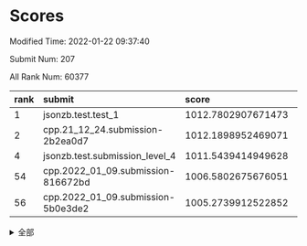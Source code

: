 # Scores

Modified Time: 2022-01-22 09:37:40

Submit Num: 207

All Rank Num: 60377

| rank |               submit               |       score        |       sigma        | pk_num |
| :--- | :--------------------------------- | :----------------- | :----------------- | :----- |
| 1    | jsonzb.test.test_1                 | 1012.7802907671473 | 0.8042834190407828 | 1168   |
| 2    | cpp.21_12_24.submission-2b2ea0d7   | 1012.1898952469071 | 0.779389631599575  | 1163   |
| 4    | jsonzb.test.submission_level_4     | 1011.5439414949628 | 0.7836867317756328 | 1165   |
| 54   | cpp.2022_01_09.submission-816672bd | 1006.5802675676051 | 0.7332796993394586 | 1165   |
| 56   | cpp.2022_01_09.submission-5b0e3de2 | 1005.2739912522852 | 0.728744006354772  | 1167   |


<details>
<summary>全部</summary>

| rank |                 submit                 |       score        |       sigma        | pk_num |
| :--- | :------------------------------------- | :----------------- | :----------------- | :----- |
| 1    | jsonzb.test.test_1                     | 1012.7802907671473 | 0.8042834190407828 | 1168   |
| 2    | cpp.21_12_24.submission-2b2ea0d7       | 1012.1898952469071 | 0.779389631599575  | 1163   |
| 3    | gobigger.level_3.submission_level_3_42 | 1011.6420037052612 | 0.8061858735434834 | 1160   |
| 4    | jsonzb.test.submission_level_4         | 1011.5439414949628 | 0.7836867317756328 | 1165   |
| 5    | gobigger.level_3.submission_level_3_37 | 1011.3684014199836 | 0.7643185555116443 | 1165   |
| 6    | gobigger.level_3.submission_level_3_41 | 1011.0989443364276 | 0.7667387855338027 | 1170   |
| 7    | gobigger.level_3.submission_level_3_15 | 1011.006123011193  | 0.7644743878526511 | 1170   |
| 8    | gobigger.level_3.submission_level_3_45 | 1010.7399261910354 | 0.7570683187834011 | 1164   |
| 9    | gobigger.level_3.submission_level_3_40 | 1010.6728977404222 | 0.7837878934307001 | 1176   |
| 10   | gobigger.level_3.submission_level_3_29 | 1010.4936437136375 | 0.7501688881960543 | 1165   |
| 11   | gobigger.level_3.submission_level_3_28 | 1010.4436979530572 | 0.7615939652287417 | 1164   |
| 12   | gobigger.level_3.submission_level_3_8  | 1010.4417333295584 | 0.7596640004351531 | 1169   |
| 13   | gobigger.level_3.submission_level_3_49 | 1010.4103907218799 | 0.7648829221910218 | 1169   |
| 14   | gobigger.level_3.submission_level_3_25 | 1010.3791179832942 | 0.7743747003208235 | 1168   |
| 15   | gobigger.level_3.submission_level_3_21 | 1010.2796873691256 | 0.7520094195123151 | 1161   |
| 16   | gobigger.level_3.submission_level_3_30 | 1010.2117500205187 | 0.7774244419711497 | 1171   |
| 17   | gobigger.level_3.submission_level_3_34 | 1010.0891549608868 | 0.7368215405978198 | 1168   |
| 18   | gobigger.level_3.submission_level_3_27 | 1010.0640488275106 | 0.7537662260884155 | 1172   |
| 19   | gobigger.level_3.submission_level_3_6  | 1010.004438952308  | 0.7743181970486107 | 1161   |
| 20   | gobigger.level_3.submission_level_3_2  | 1009.9923261106421 | 0.7709893779094152 | 1167   |
| 21   | gobigger.level_3.submission_level_3_38 | 1009.9743959475961 | 0.7691652582210448 | 1166   |
| 22   | gobigger.level_3.submission_level_3_22 | 1009.9730408527489 | 0.7540497218870125 | 1170   |
| 23   | gobigger.level_3.submission_level_3_48 | 1009.9255044663513 | 0.7671247876672507 | 1172   |
| 24   | gobigger.level_3.submission_level_3_24 | 1009.9064788363852 | 0.7663909286694411 | 1169   |
| 25   | gobigger.level_3.submission_level_3_11 | 1009.8906559186132 | 0.7527119797779918 | 1166   |
| 26   | gobigger.level_3.submission_level_3_1  | 1009.8577421524327 | 0.7540848561056429 | 1166   |
| 27   | gobigger.level_3.submission_level_3_5  | 1009.8118418578528 | 0.7544511733552751 | 1168   |
| 28   | gobigger.level_3.submission_level_3_35 | 1009.8079800769732 | 0.7607653435132984 | 1167   |
| 29   | gobigger.level_3.submission_level_3_3  | 1009.7395535896394 | 0.7542284246773678 | 1166   |
| 30   | gobigger.level_3.submission_level_3_18 | 1009.7083208535128 | 0.7747005731361053 | 1169   |
| 31   | gobigger.level_3.submission_level_3_4  | 1009.6822924576812 | 0.7737652842896068 | 1171   |
| 32   | gobigger.level_3.submission_level_3_23 | 1009.6793248042226 | 0.7626849341677717 | 1166   |
| 33   | gobigger.level_3.submission_level_3_39 | 1009.6527938149209 | 0.7482206010284166 | 1169   |
| 34   | gobigger.level_3.submission_level_3_10 | 1009.6441143031115 | 0.7537545909589628 | 1168   |
| 35   | gobigger.level_3.submission_level_3_32 | 1009.5415252265909 | 0.7297530324957987 | 1165   |
| 36   | gobigger.level_3.submission_level_3_26 | 1009.5345890206556 | 0.7747082294831401 | 1166   |
| 37   | gobigger.level_3.submission_level_3_46 | 1009.5208416443727 | 0.7535076091989333 | 1167   |
| 38   | gobigger.level_3.submission_level_3_13 | 1009.476660893156  | 0.7705027240827936 | 1166   |
| 39   | gobigger.level_3.submission_level_3_33 | 1009.3851226167882 | 0.7525153891885759 | 1167   |
| 40   | gobigger.level_3.submission_level_3_9  | 1009.3278511949316 | 0.7797724362295823 | 1164   |
| 41   | gobigger.level_3.submission_level_3_44 | 1009.1323489159469 | 0.7545240852313855 | 1163   |
| 42   | gobigger.level_3.submission_level_3_19 | 1009.0083512375171 | 0.7518324428018613 | 1167   |
| 43   | gobigger.level_3.submission_level_3_0  | 1008.9233330972527 | 0.7560065714997102 | 1164   |
| 44   | gobigger.level_3.submission_level_3_43 | 1008.8807249516029 | 0.7408527679040705 | 1169   |
| 45   | gobigger.level_3.submission_level_3_14 | 1008.8064066514253 | 0.7514990777506715 | 1167   |
| 46   | gobigger.level_3.submission_level_3_17 | 1008.7892222866038 | 0.7394461918488628 | 1161   |
| 47   | gobigger.level_3.submission_level_3_31 | 1008.6794212658731 | 0.7239070499522616 | 1162   |
| 48   | gobigger.level_3.submission_level_3_16 | 1008.670540486597  | 0.7483983267639569 | 1171   |
| 49   | gobigger.level_3.submission_level_3_20 | 1008.6479298137024 | 0.7230418144300949 | 1170   |
| 50   | gobigger.level_3.submission_level_3_47 | 1008.5651912698085 | 0.7548529841581023 | 1167   |
| 51   | gobigger.level_3.submission_level_3_7  | 1008.006235278094  | 0.7429070029988263 | 1164   |
| 52   | gobigger.level_3.submission_level_3_12 | 1007.9401837975097 | 0.7392525694751547 | 1163   |
| 53   | gobigger.level_3.submission_level_3_36 | 1007.8047598866785 | 0.7461699926232719 | 1166   |
| 54   | cpp.2022_01_09.submission-816672bd     | 1006.5802675676051 | 0.7332796993394586 | 1165   |
| 55   | gobigger.level_1.submission_level_1_39 | 1005.5782810477109 | 0.7118203171947011 | 1165   |
| 56   | cpp.2022_01_09.submission-5b0e3de2     | 1005.2739912522852 | 0.728744006354772  | 1167   |
| 57   | gobigger.level_1.submission_level_1_24 | 1004.4764810831737 | 0.724451472194305  | 1168   |
| 58   | gobigger.level_1.submission_level_1_45 | 1004.3807625342441 | 0.7156285090013184 | 1158   |
| 59   | gobigger.level_1.submission_level_1_46 | 1004.2655032967178 | 0.7078939641262122 | 1166   |
| 60   | gobigger.level_1.submission_level_1_15 | 1004.2381338810121 | 0.7308863685608626 | 1168   |
| 61   | gobigger.level_1.submission_level_1_26 | 1004.1867850523032 | 0.7205005813227251 | 1171   |
| 62   | gobigger.level_1.submission_level_1_41 | 1004.0942916946543 | 0.7107770715882513 | 1169   |
| 63   | gobigger.level_1.submission_level_1_13 | 1004.0360005187639 | 0.7232971143957478 | 1168   |
| 64   | gobigger.level_1.submission_level_1_28 | 1004.0311498342002 | 0.7207386735545468 | 1164   |
| 65   | gobigger.level_1.submission_level_1_4  | 1004.0152033258038 | 0.7130857897182    | 1167   |
| 66   | gobigger.level_1.submission_level_1_1  | 1003.9903496272325 | 0.7170934131148526 | 1161   |
| 67   | gobigger.level_1.submission_level_1_47 | 1003.9331889262601 | 0.7351959939429731 | 1163   |
| 68   | gobigger.level_1.submission_level_1_36 | 1003.9237740402266 | 0.7123284806339572 | 1163   |
| 69   | gobigger.level_1.submission_level_1_20 | 1003.9103212779495 | 0.7158428417426953 | 1166   |
| 70   | gobigger.level_1.submission_level_1_34 | 1003.879245029583  | 0.7168393991760519 | 1166   |
| 71   | gobigger.level_1.submission_level_1_19 | 1003.722982296272  | 0.7164002537865691 | 1166   |
| 72   | gobigger.level_1.submission_level_1_49 | 1003.6704197463602 | 0.7170783077717998 | 1169   |
| 73   | gobigger.level_1.submission_level_1_11 | 1003.6069044071197 | 0.7169561677060021 | 1166   |
| 74   | gobigger.level_1.submission_level_1_5  | 1003.5888891374457 | 0.7112779746223892 | 1167   |
| 75   | gobigger.level_1.submission_level_1_27 | 1003.5808894806389 | 0.7141810954365442 | 1166   |
| 76   | gobigger.level_1.submission_level_1_38 | 1003.5776284323848 | 0.7164689953918159 | 1166   |
| 77   | gobigger.level_1.submission_level_1_17 | 1003.5649958078973 | 0.7134545173384794 | 1165   |
| 78   | gobigger.level_1.submission_level_1_37 | 1003.4437819685171 | 0.7151598703864089 | 1171   |
| 79   | gobigger.level_1.submission_level_1_14 | 1003.3936064172096 | 0.7207812902436295 | 1168   |
| 80   | gobigger.level_1.submission_level_1_12 | 1003.3202413914784 | 0.711373402761738  | 1164   |
| 81   | gobigger.level_1.submission_level_1_25 | 1003.2741342419436 | 0.7097142905947704 | 1166   |
| 82   | gobigger.level_1.submission_level_1_6  | 1003.1844624680116 | 0.7054266955919573 | 1169   |
| 83   | gobigger.level_1.submission_level_1_23 | 1003.148754027113  | 0.7169234845720397 | 1167   |
| 84   | gobigger.level_1.submission_level_1_31 | 1003.1285098122693 | 0.7174656597893286 | 1167   |
| 85   | gobigger.level_1.submission_level_1_42 | 1003.0637607448351 | 0.7137697711746199 | 1174   |
| 86   | gobigger.level_1.submission_level_1_43 | 1003.0364657865811 | 0.7254986809998475 | 1166   |
| 87   | gobigger.level_1.submission_level_1_16 | 1002.9942503005848 | 0.7066437095944091 | 1171   |
| 88   | gobigger.level_1.submission_level_1_3  | 1002.9632300190594 | 0.718134656843676  | 1169   |
| 89   | gobigger.level_1.submission_level_1_32 | 1002.9136730078417 | 0.7095550274296685 | 1167   |
| 90   | gobigger.level_1.submission_level_1_22 | 1002.9112343804627 | 0.7142453155641175 | 1164   |
| 91   | gobigger.level_1.submission_level_1_40 | 1002.9054822411462 | 0.7152081598001027 | 1168   |
| 92   | gobigger.level_1.submission_level_1_18 | 1002.9038774390928 | 0.6998824669045992 | 1167   |
| 93   | gobigger.level_1.submission_level_1_7  | 1002.8631003010106 | 0.7035886336849783 | 1164   |
| 94   | gobigger.level_1.submission_level_1_2  | 1002.8435384932721 | 0.7165283834900689 | 1169   |
| 95   | gobigger.level_1.submission_level_1_30 | 1002.794742815677  | 0.7235782138714009 | 1170   |
| 96   | gobigger.level_1.submission_level_1_29 | 1002.7448253922136 | 0.7135771408173556 | 1168   |
| 97   | gobigger.level_1.submission_level_1_33 | 1002.5769983095232 | 0.7134902698627563 | 1171   |
| 98   | gobigger.level_1.submission_level_1_8  | 1002.461017608346  | 0.7212723555560636 | 1168   |
| 99   | gobigger.level_1.submission_level_1_35 | 1002.4394847078859 | 0.7195359152140103 | 1173   |
| 100  | gobigger.level_1.submission_level_1_9  | 1002.3769560652013 | 0.706347217662363  | 1163   |
| 101  | gobigger.level_1.submission_level_1_44 | 1002.0976050952924 | 0.701850778283326  | 1163   |
| 102  | gobigger.level_1.submission_level_1_10 | 1002.0201913398267 | 0.7194619462585289 | 1169   |
| 103  | gobigger.level_1.submission_level_1_48 | 1001.9776820007843 | 0.7252909970126064 | 1167   |
| 104  | gobigger.level_1.submission_level_1_0  | 1001.9130787822734 | 0.7115320960605772 | 1170   |
| 105  | gobigger.level_1.submission_level_1_21 | 1001.3601602846214 | 0.7093343851999124 | 1169   |
| 106  | gobigger.random.submission_random_31   | 997.5827716585359  | 0.7019922961516625 | 1167   |
| 107  | gobigger.random.submission_random_25   | 997.3942542670105  | 0.7222520562516406 | 1170   |
| 108  | gobigger.random.submission_random_2    | 997.176977069993   | 0.6950312857416555 | 1167   |
| 109  | gobigger.random.submission_random_21   | 996.9108038929478  | 0.7128924528294907 | 1170   |
| 110  | gobigger.random.submission_random_40   | 996.8913108842324  | 0.7303077747108092 | 1164   |
| 111  | gobigger.random.submission_random_44   | 996.6973500940414  | 0.7100694565926606 | 1161   |
| 112  | gobigger.random.submission_random_20   | 996.6606712131705  | 0.7136798636944434 | 1167   |
| 113  | gobigger.random.submission_random_8    | 996.6272896456221  | 0.7070476706079036 | 1165   |
| 114  | gobigger.random.submission_random_14   | 996.6170873115196  | 0.719405731280732  | 1167   |
| 115  | gobigger.random.submission_random_13   | 996.4221451527781  | 0.7143193206790676 | 1162   |
| 116  | gobigger.random.submission_random_26   | 996.4093999215088  | 0.7063559558097094 | 1167   |
| 117  | gobigger.random.submission_random_30   | 996.3957889624223  | 0.7065504273707842 | 1167   |
| 118  | gobigger.random.submission_random_32   | 996.1773264092473  | 0.7166607706008732 | 1168   |
| 119  | gobigger.random.submission_random_27   | 996.1226679095738  | 0.7117037970526511 | 1167   |
| 120  | gobigger.random.submission_random_22   | 995.9841398810689  | 0.711846531632304  | 1166   |
| 121  | gobigger.random.submission_random_48   | 995.9494807231931  | 0.7162552356392851 | 1166   |
| 122  | gobigger.random.submission_random_42   | 995.8244324022595  | 0.6993636262752728 | 1166   |
| 123  | gobigger.random.submission_random_9    | 995.803826560232   | 0.7284535239016623 | 1162   |
| 124  | gobigger.random.submission_random_4    | 995.8016969168397  | 0.7189589428352202 | 1171   |
| 125  | gobigger.random.submission_random_37   | 995.785292031445   | 0.723408278381258  | 1166   |
| 126  | gobigger.random.submission_random_5    | 995.7814007658161  | 0.7090374902702601 | 1167   |
| 127  | gobigger.random.submission_random_47   | 995.7655326783188  | 0.7163150187949553 | 1168   |
| 128  | gobigger.random.submission_random_16   | 995.7643403303902  | 0.7191258372265068 | 1166   |
| 129  | gobigger.random.submission_random_29   | 995.7446607005695  | 0.7197891969238652 | 1163   |
| 130  | gobigger.random.submission_random_18   | 995.7142236755323  | 0.7056308572914965 | 1163   |
| 131  | gobigger.random.submission_random_1    | 995.7013914175925  | 0.7050080752152382 | 1170   |
| 132  | gobigger.random.submission_random_36   | 995.6798816796679  | 0.7025602892496075 | 1171   |
| 133  | gobigger.random.submission_random_15   | 995.6509841291047  | 0.7044817141714769 | 1169   |
| 134  | gobigger.random.submission_random_33   | 995.6125721953795  | 0.7412521460462427 | 1165   |
| 135  | gobigger.random.submission_random_45   | 995.6014831383701  | 0.728899647998766  | 1164   |
| 136  | gobigger.random.submission_random_0    | 995.5775951348526  | 0.7204931517364974 | 1167   |
| 137  | gobigger.random.submission_random_12   | 995.5642549283149  | 0.7024387650380534 | 1160   |
| 138  | gobigger.random.submission_random_35   | 995.4911501729464  | 0.7124304097522267 | 1168   |
| 139  | gobigger.random.submission_random_38   | 995.4836081245421  | 0.7013865043581619 | 1168   |
| 140  | gobigger.random.submission_random_6    | 995.4712440191046  | 0.7227061227502536 | 1171   |
| 141  | gobigger.random.submission_random_41   | 995.4541181811984  | 0.7089694512114815 | 1165   |
| 142  | gobigger.random.submission_random_19   | 995.4199113502054  | 0.7170185930879563 | 1165   |
| 143  | gobigger.random.submission_random_24   | 995.3485433812982  | 0.7247434473798156 | 1167   |
| 144  | gobigger.random.submission_random_3    | 995.303313868585   | 0.7154579674604986 | 1168   |
| 145  | gobigger.random.submission_random_28   | 995.2242467954308  | 0.704807778282921  | 1171   |
| 146  | gobigger.random.submission_random_17   | 995.2062543904676  | 0.7139368585997042 | 1166   |
| 147  | gobigger.random.submission_random_46   | 995.1919968186306  | 0.7149261952427047 | 1166   |
| 148  | gobigger.random.submission_random_23   | 995.1618790809729  | 0.7175339807886498 | 1169   |
| 149  | gobigger.random.submission_random_7    | 995.1105960020319  | 0.7173590338687104 | 1161   |
| 150  | gobigger.random.submission_random_43   | 995.0822270849857  | 0.7195371819830453 | 1166   |
| 151  | gobigger.random.submission_random_39   | 995.0787415669143  | 0.7162393964182533 | 1163   |
| 152  | gobigger.random.submission_random_49   | 995.072158592797   | 0.7100743122470009 | 1163   |
| 153  | gobigger.random.submission_random_34   | 994.8629862401317  | 0.7149508726986312 | 1171   |
| 154  | gobigger.random.submission_random_11   | 994.6984025039347  | 0.7134358489411967 | 1170   |
| 155  | gobigger.random.submission_random_10   | 994.6935440850884  | 0.7216979164824288 | 1164   |
| 156  | gobigger.level_2.submission_level_2_6  | 994.3077248942263  | 0.7129104151773328 | 1170   |
| 157  | gobigger.level_2.submission_level_2_4  | 993.6440717348653  | 0.7136830528684405 | 1165   |
| 158  | gobigger.level_2.submission_level_2_38 | 993.6152269082186  | 0.7452479597712284 | 1167   |
| 159  | gobigger.level_2.submission_level_2_24 | 993.5878924369239  | 0.7240768943870236 | 1170   |
| 160  | gobigger.level_2.submission_level_2_21 | 993.3375807859604  | 0.7166384473077918 | 1167   |
| 161  | gobigger.level_2.submission_level_2_30 | 993.2598058606739  | 0.7291934419125996 | 1164   |
| 162  | gobigger.level_2.submission_level_2_5  | 993.2067024051937  | 0.7201307354412007 | 1167   |
| 163  | gobigger.level_2.submission_level_2_44 | 993.0564233985903  | 0.7332925858098215 | 1159   |
| 164  | gobigger.level_2.submission_level_2_2  | 992.9552047211029  | 0.7426674039472968 | 1166   |
| 165  | gobigger.level_2.submission_level_2_32 | 992.9345816748018  | 0.7324980223243225 | 1162   |
| 166  | gobigger.level_2.submission_level_2_11 | 992.9113036875998  | 0.7282150258267426 | 1168   |
| 167  | gobigger.level_2.submission_level_2_3  | 992.8791853985188  | 0.7519088539483889 | 1166   |
| 168  | gobigger.level_2.submission_level_2_43 | 992.8260821007312  | 0.7298089493965692 | 1170   |
| 169  | gobigger.level_2.submission_level_2_20 | 992.7884662353914  | 0.7454475623170993 | 1168   |
| 170  | gobigger.level_2.submission_level_2_42 | 992.7224063665128  | 0.7416215402860198 | 1164   |
| 171  | gobigger.level_2.submission_level_2_49 | 992.6660433726521  | 0.7344740161992687 | 1168   |
| 172  | gobigger.level_2.submission_level_2_12 | 992.5993396902868  | 0.7551702930145924 | 1166   |
| 173  | gobigger.level_2.submission_level_2_14 | 992.5934369606812  | 0.7320974031928962 | 1171   |
| 174  | gobigger.level_2.submission_level_2_29 | 992.5587169143719  | 0.7330177271181565 | 1172   |
| 175  | gobigger.level_2.submission_level_2_34 | 992.5305784330205  | 0.7346479571134538 | 1168   |
| 176  | gobigger.level_2.submission_level_2_45 | 992.5197826088354  | 0.7494368432622331 | 1168   |
| 177  | gobigger.level_2.submission_level_2_15 | 992.2958047523682  | 0.7360522813114571 | 1164   |
| 178  | gobigger.level_2.submission_level_2_26 | 992.2885149452252  | 0.7391414010147416 | 1171   |
| 179  | gobigger.level_2.submission_level_2_23 | 992.2203387040794  | 0.743885136979466  | 1166   |
| 180  | gobigger.level_2.submission_level_2_48 | 992.2148395102033  | 0.738351856702649  | 1163   |
| 181  | gobigger.level_2.submission_level_2_41 | 992.1890230878174  | 0.745955180112544  | 1168   |
| 182  | gobigger.level_2.submission_level_2_9  | 992.0645550061188  | 0.7453978992946714 | 1170   |
| 183  | gobigger.level_2.submission_level_2_33 | 991.9724859233107  | 0.7274808916265194 | 1169   |
| 184  | gobigger.level_2.submission_level_2_25 | 991.7797079016951  | 0.737282463524844  | 1169   |
| 185  | gobigger.level_2.submission_level_2_39 | 991.7693629445035  | 0.7625956358879397 | 1165   |
| 186  | gobigger.level_2.submission_level_2_40 | 991.7542573076705  | 0.7397387173276195 | 1164   |
| 187  | gobigger.level_2.submission_level_2_28 | 991.7519911228543  | 0.7476486275741893 | 1169   |
| 188  | gobigger.level_2.submission_level_2_47 | 991.7017319848063  | 0.7468014286948457 | 1160   |
| 189  | gobigger.level_2.submission_level_2_10 | 991.6305180262029  | 0.7426128875999405 | 1172   |
| 190  | gobigger.level_2.submission_level_2_31 | 991.6146387959191  | 0.7367564663826235 | 1164   |
| 191  | gobigger.level_2.submission_level_2_22 | 991.6017646586471  | 0.7638965704944239 | 1165   |
| 192  | gobigger.level_2.submission_level_2_13 | 991.5538928155042  | 0.753679059758807  | 1170   |
| 193  | gobigger.level_2.submission_level_2_0  | 991.5520483992522  | 0.7518340713967246 | 1164   |
| 194  | gobigger.level_2.submission_level_2_19 | 991.5427690261838  | 0.7492125186261869 | 1166   |
| 195  | gobigger.level_2.submission_level_2_7  | 991.5305437816029  | 0.740709408974805  | 1169   |
| 196  | gobigger.level_2.submission_level_2_36 | 991.5101502133044  | 0.7281525234792431 | 1171   |
| 197  | gobigger.level_2.submission_level_2_18 | 991.3988399513571  | 0.7707298499043721 | 1162   |
| 198  | gobigger.level_2.submission_level_2_17 | 991.3929455873731  | 0.7568664571284821 | 1166   |
| 199  | gobigger.level_2.submission_level_2_8  | 991.3450627269675  | 0.7517018748602968 | 1168   |
| 200  | gobigger.level_2.submission_level_2_35 | 991.3264093446999  | 0.7386443286763142 | 1166   |
| 201  | gobigger.level_2.submission_level_2_37 | 991.1817865651471  | 0.7672856442603524 | 1167   |
| 202  | gobigger.level_2.submission_level_2_1  | 990.8366736813349  | 0.7668462634627234 | 1164   |
| 203  | gobigger.level_2.submission_level_2_46 | 990.8282987668333  | 0.7481339771600923 | 1159   |
| 204  | gobigger.level_2.submission_level_2_27 | 990.630487449599   | 0.7691811882322538 | 1168   |
| 205  | gobigger.level_2.submission_level_2_16 | 990.0469316951558  | 0.7745475769253726 | 1169   |
| 206  | gobigger.none.submission_none_0        | 976.6308364200145  | 1.3147166755242887 | 1166   |
| 207  | gobigger.none.submission_none_1        | 975.6803935135575  | 1.4007527068309602 | 1170   |

</details>